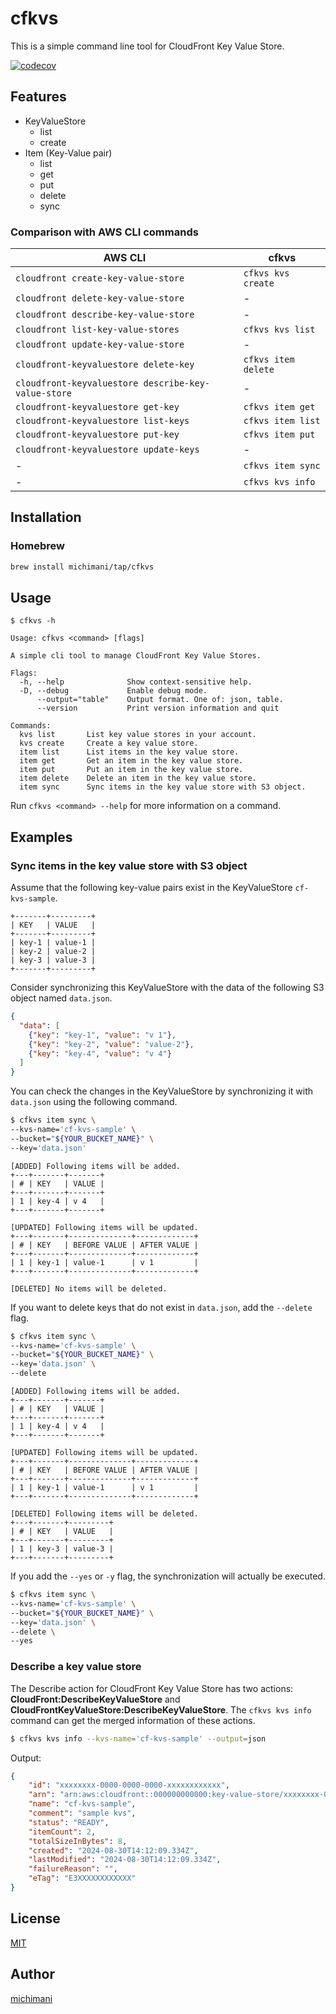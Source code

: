 cfkvs
===

This is a simple command line tool for CloudFront Key Value Store.

[![codecov](https://codecov.io/gh/michimani/cfkvs/graph/badge.svg?token=PWKPWONA8G)](https://codecov.io/gh/michimani/cfkvs)

## Features

- KeyValueStore
  - list
  - create
- Item (Key-Value pair)
  - list
  - get
  - put
  - delete
  - sync

### Comparison with AWS CLI commands

| AWS CLI | cfkvs |
| --- | --- |
| `cloudfront create-key-value-store` | `cfkvs kvs create` |
| `cloudfront delete-key-value-store` | - |
| `cloudfront describe-key-value-store` | - |
| `cloudfront list-key-value-stores` | `cfkvs kvs list` |
| `cloudfront update-key-value-store` | - |
| `cloudfront-keyvaluestore delete-key` | `cfkvs item delete` |
| `cloudfront-keyvaluestore describe-key-value-store` | - |
| `cloudfront-keyvaluestore get-key` | `cfkvs item get` |
| `cloudfront-keyvaluestore list-keys` | `cfkvs item list` |
| `cloudfront-keyvaluestore put-key` | `cfkvs item put` |
| `cloudfront-keyvaluestore update-keys` | - |
| - | `cfkvs item sync` |
| - | `cfkvs kvs info` |

## Installation

### Homebrew

```bash
brew install michimani/tap/cfkvs
```

## Usage

```
$ cfkvs -h

Usage: cfkvs <command> [flags]

A simple cli tool to manage CloudFront Key Value Stores.

Flags:
  -h, --help              Show context-sensitive help.
  -D, --debug             Enable debug mode.
      --output="table"    Output format. One of: json, table.
      --version           Print version information and quit

Commands:
  kvs list       List key value stores in your account.
  kvs create     Create a key value store.
  item list      List items in the key value store.
  item get       Get an item in the key value store.
  item put       Put an item in the key value store.
  item delete    Delete an item in the key value store.
  item sync      Sync items in the key value store with S3 object.
```

Run `cfkvs <command> --help` for more information on a command.

## Examples

### Sync items in the key value store with S3 object

Assume that the following key-value pairs exist in the KeyValueStore `cf-kvs-sample`.

```
+-------+---------+
| KEY   | VALUE   |
+-------+---------+
| key-1 | value-1 |
| key-2 | value-2 |
| key-3 | value-3 |
+-------+---------+
```

Consider synchronizing this KeyValueStore with the data of the following S3 object named `data.json`.

```json
{
  "data": [
    {"key": "key-1", "value": "v 1"},
    {"key": "key-2", "value": "value-2"},
    {"key": "key-4", "value": "v 4"}
  ]
}
```

You can check the changes in the KeyValueStore by synchronizing it with `data.json` using the following command.

```bash
$ cfkvs item sync \
--kvs-name='cf-kvs-sample' \
--bucket="${YOUR_BUCKET_NAME}" \
--key='data.json'
```

```
[ADDED] Following items will be added.
+---+-------+-------+
| # | KEY   | VALUE |
+---+-------+-------+
| 1 | key-4 | v 4   |
+---+-------+-------+

[UPDATED] Following items will be updated.
+---+-------+--------------+-------------+
| # | KEY   | BEFORE VALUE | AFTER VALUE |
+---+-------+--------------+-------------+
| 1 | key-1 | value-1      | v 1         |
+---+-------+--------------+-------------+

[DELETED] No items will be deleted.
```

If you want to delete keys that do not exist in `data.json`, add the `--delete` flag.

```bash
$ cfkvs item sync \
--kvs-name='cf-kvs-sample' \
--bucket="${YOUR_BUCKET_NAME}" \
--key='data.json' \
--delete
```

```
[ADDED] Following items will be added.
+---+-------+-------+
| # | KEY   | VALUE |
+---+-------+-------+
| 1 | key-4 | v 4   |
+---+-------+-------+

[UPDATED] Following items will be updated.
+---+-------+--------------+-------------+
| # | KEY   | BEFORE VALUE | AFTER VALUE |
+---+-------+--------------+-------------+
| 1 | key-1 | value-1      | v 1         |
+---+-------+--------------+-------------+

[DELETED] Following items will be deleted.
+---+-------+---------+
| # | KEY   | VALUE   |
+---+-------+---------+
| 1 | key-3 | value-3 |
+---+-------+---------+
```

If you add the `--yes` or `-y` flag, the synchronization will actually be executed.

```bash
$ cfkvs item sync \
--kvs-name='cf-kvs-sample' \
--bucket="${YOUR_BUCKET_NAME}" \
--key='data.json' \
--delete \
--yes
```

### Describe a key value store

The Describe action for CloudFront Key Value Store has two actions: **CloudFront:DescribeKeyValueStore** and **CloudFrontKeyValueStore:DescribeKeyValueStore**. The `cfkvs kvs info` command can get the merged information of these actions.

```bash
$ cfkvs kvs info --kvs-name='cf-kvs-sample' --output=json
```

Output:

```json
{
    "id": "xxxxxxxx-0000-0000-0000-xxxxxxxxxxxx",
    "arn": "arn:aws:cloudfront::000000000000:key-value-store/xxxxxxxx-0000-0000-0000-xxxxxxxxxxxx",
    "name": "cf-kvs-sample",
    "comment": "sample kvs",
    "status": "READY",
    "itemCount": 2,
    "totalSizeInBytes": 8,
    "created": "2024-08-30T14:12:09.334Z",
    "lastModified": "2024-08-30T14:12:09.334Z",
    "failureReason": "",
    "eTag": "E3XXXXXXXXXXXX"
}
```


## License

[MIT](https://github.com/michimani/cfkvs/blob/main/LICENSE)

## Author

[michimani](https://github.com/michimani)


